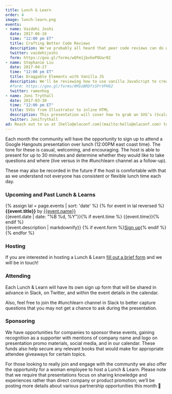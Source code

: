 ```yaml
---
title: Lunch & Learn
order: 4
image: lunch-learn.png
events:
- name: Vaidehi Joshi
  date: 2017-06-16
  time: "12:00 pm ET"
  title: Crafting Better Code Reviews
  description: We've probably all heard that peer code reviews can do wonders to a codebase. Many of us probably work on teams that (hopefully) have some kind of formal code review process. But is that enough? Motivated by own code review experiences, I've done some research on the different types of code review processes, and which ones are the most effective. Let's explore the history behind code reviews, and try and figure out what makes a strong code review, and what makes a painful one. By the end of this lunch and learn, you'll know not just the theory behind code reviews, but also how to put a good one into practice on your own team!
  twitter: vaidehijoshi
  form: https://goo.gl/forms/wQFm1jbxhoPOUar02
- name: Stephanie Liu
  date: 2017-04-27
  time: "12:00 pm ET"
  title: Draggable Elements with Vanilla JS
  description: We'll be reviewing how to use vanilla JavaScript to create elements a user can drag with their mouse, [as seen in this demo](http://codepen.io/ramenhog/pen/gmGzRQ). After briefly touching on some significant user benefits of such UI, we will dive into understanding how to determine the position of a mouse click with mouse events and how to use that information to reposition the draggable element. *Some basic JavaScript knowledge will be required*.
  #form: https://goo.gl/forms/0M1oBRDfsSPrVPH62
  twitter: ramenhog
- name: Joni Trythall
  date: 2017-03-30
  time: "12:00 pm ET"
  title: SVGs from Illustrator to inline HTML
  description: This presentation will cover how to grab an SVG’s (Scalable Vector Graphics) code from Illustrator and add it to an HTML document, touch on the benefits of using it this way, and make note of how to prep these graphics for animation with CSS from the start.
  twitter: JoniTrythall
ad: Reach out to us at [hello@elaconf.com](mailto:hello@elaconf.com) to secure a Lunch & Learn sponsorship.
---
```


Each month the community will have the opportunity to sign up to attend a Google Hangouts presentation over lunch (12:00PM east coast time). The tone for these is casual, welcoming, and encouraging. The host is able to present for up to 30 minutes and determine whether they would like to take questions and where (live versus in the #lunchlearn channel as a follow-up).

These may also be recorded in the future if the host is comfortable with that as we understand not everyone has consistent or flexible lunch time each day.

### Upcoming and Past Lunch & Learns

<div class="events">
  {% assign lal = page.events | sort: 'date' %}
  {% for event in lal reversed %}
  <div class="event">
    <div style="background-image: url(/img/lunch-and-learn/{{event.name | slugify}}.jpg)" class="speaker-img-small event-img hide-small"></div>
    <div class="event-details">
      <div class="speaker-name"><strong>{{event.title}}</strong> by <a href="https://twitter.com/{{event.twitter}}">{{event.name}}</a></div>
      <div class="speaker-date small">{{event.date | date: "%B %d, %Y"}}{% if event.time %} {{event.time}}{% endif %}</div>
      <div class="speaker-description">
        {{event.description | markdownify}}
        {% if event.form %}<a href="{{event.form}}" class="button">Sign up</a>{% endif %}
      </div>
    </div>
  </div>
  {% endfor %}
</div>

### Hosting

If you are interested in hosting a Lunch & Learn [fill out a brief form](https://docs.google.com/a/elaconf.com/forms/d/e/1FAIpQLSfnpFqVMdUsdoQT-qOsKOx3wdGwh94T7qV8XAv5piW2PA7Prg/viewform) and we will be in touch!

### Attending

Each Lunch & Learn will have its own sign up form that will be shared in advance in Slack, on Twitter, and within the event details in the calendar.

Also, feel free to join the #lunchlearn channel in Slack to better capture questions that you may not get a chance to ask during the presentation.

### Sponsoring

We have opportunities for companies to sponsor these events, gaining recognition as a supporter with mentions of company name and logo on presentation promo materials, social media, and in our calendar. These funds also help secure any relevant books that would make for appropriate attendee giveaways for certain topics.

For those looking to really join and engage with the community we also offer the opportunity for a woman employee to host a Lunch & Learn. Please note that we require that presentations focus on sharing knowledge and experiences rather than direct company or product promotion; we’ll be posting more details about various partnership opportunities this month 🎁
